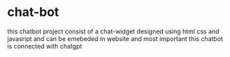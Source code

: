 # chat-bot
this chatbot project consist of a chat-widget designed using html css and javasript and can be emebeded in website and most important this chatbot is connected with chatgpt 
